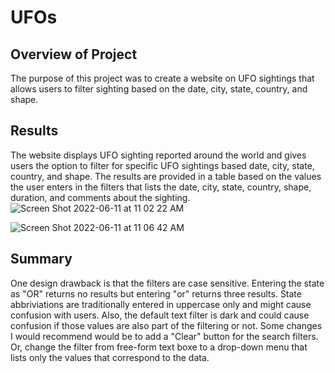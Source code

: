 # UFOs
## Overview of Project
The purpose of this project was to create a website on UFO sightings that allows users to filter sighting based on the date, city, state, country, and shape.

## Results
The website displays UFO sighting reported around the world and gives users the option to filter for specific UFO sightings based date, city, state, country, and shape. The results are provided in a table based on the values the user enters in the filters that lists the date, city, state, country, shape, duration, and comments about the sighting.
![Screen Shot 2022-06-11 at 11 02 22 AM](https://user-images.githubusercontent.com/101379969/173199754-e8682116-7c26-4876-8255-bd69ad569264.png)

![Screen Shot 2022-06-11 at 11 06 42 AM](https://user-images.githubusercontent.com/101379969/173199832-6641960a-ee2c-45f2-9065-ca5e161316c8.png)


## Summary
One design drawback is that the filters are case sensitive. Entering the state as "OR" returns no results but entering "or" returns three results. State abbriviations are traditionally entered in uppercase only and might cause confusion with users. Also, the default text filter is dark and could cause confusion if those values are also part of the filtering or not. Some changes I would recommend would be to add a "Clear" button for the search filters. Or, change the filter from free-form text boxe to a drop-down menu that lists only the values that correspond to the data.
